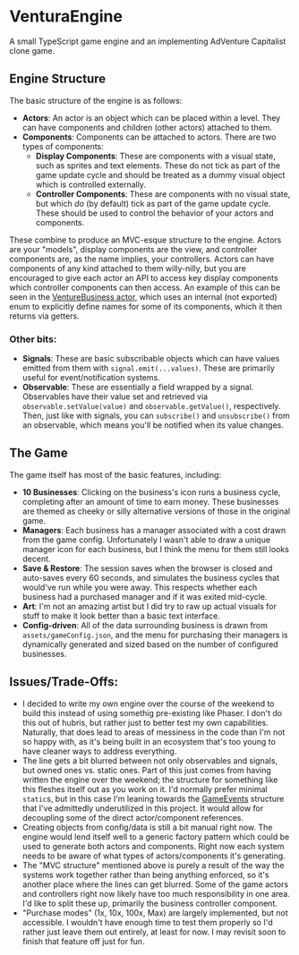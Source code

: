 # VenturaEngine
A small TypeScript game engine and an implementing AdVenture Capitalist clone game.

## Engine Structure
The basic structure of the engine is as follows:
* **Actors**: An actor is an object which can be placed within a level. They can have components and children (other actors) attached to them.
* **Components**: Components can be attached to actors. There are two types of components:
  * **Display Components**: These are components with a visual state, such as sprites and text elements. These do not tick as part of the game update cycle and should be treated as a dummy visual object which is controlled externally.
  * **Controller Components**: These are components with no visual state, but which *do* (by default) tick as part of the game update cycle. These should be used to control the behavior of your actors and components.
  
These combine to produce an MVC-esque structure to the engine. Actors are your "models", display components are the view, and controller components are, as the name implies, your controllers. Actors can have components of any kind attached to them willy-nilly, but you are encouraged to give each actor an API to access key display components which controller components can then access. An example of this can be seen in the [VentureBusiness actor](https://github.com/TheBentoBox/VenturaEngine/blob/master/src/game/gameActors/ventureBusiness.ts), which uses an internal (not exported) enum to explicitly define names for some of its components, which it then returns via getters.

### Other bits:
* **Signals**: These are basic subscribable objects which can have values emitted from them with `signal.emit(...values)`. These are primarily useful for event/notification systems.
* **Observable**: These are essentially a field wrapped by a signal. Observables have their value set and retrieved via `observable.setValue(value)` and `observable.getValue()`, respectively. Then, just like with signals, you can `subscribe()` and `unsubscribe()` from an observable, which means you'll be notified when its value changes.

## The Game
The game itself has most of the basic features, including:
* **10 Businesses**: Clicking on the business's icon runs a business cycle, completing after an amount of time to earn money. These businesses are themed as cheeky or silly alternative versions of those in the original game.
* **Managers**: Each business has a manager associated with a cost drawn from the game config. Unfortunately I wasn't able to draw a unique manager icon for each business, but I think the menu for them still looks decent.
* **Save & Restore**: The session saves when the browser is closed and auto-saves every 60 seconds, and simulates the business cycles that would've run while you were away. This respects whether each business had a purchased manager and if it was exited mid-cycle.
* **Art**: I'm not an amazing artist but I did try to raw up actual visuals for stuff to make it look better than a basic text interface.
* **Config-driven**: All of the data surrounding business is drawn from `assets/gameConfig.json`, and the menu for purchasing their managers is dynamically generated and sized based on the number of configured businesses.


## Issues/Trade-Offs:
* I decided to write my own engine over the course of the weekend to build this instead of using somethig pre-existing like Phaser. I don't do this out of hubris, but rather just to better test my own capabilities. Naturally, that does lead to areas of messiness in the code than I'm not so happy with, as it's being built in an ecosystem that's too young to have cleaner ways to address everything.
* The line gets a bit blurred between not only observables and signals, but owned ones vs. static ones. Part of this just comes from having written the engine over the weekend; the structure for something like this fleshes itself out as you work on it. I'd normally prefer minimal `static`s, but in this case I'm leaning towards the [GameEvents](https://github.com/TheBentoBox/VenturaEngine/blob/master/src/game/gameEvents.ts) structure that I've admittedly underutilized in this project. It would allow for decoupling some of the direct actor/component references.
* Creating objects from config/data is still a bit manual right now. The engine would lend itself well to a generic factory pattern which could be used to generate both actors and components. Right now each system needs to be aware of what types of actors/components it's generating.
* The "MVC structure" mentioned above is purely a result of the way the systems work together rather than being anything enforced, so it's another place where the lines can get blurred. Some of the game actors and controllers right now likely have too much responsibility in one area. I'd like to split these up, primarily the business controller component.
* "Purchase modes" (1x, 10x, 100x, Max) are largely implemented, but not accessible. I wouldn't have enough time to test them properly so I'd rather just leave them out entirely, at least for now. I may revisit soon to finish that feature off just for fun.
